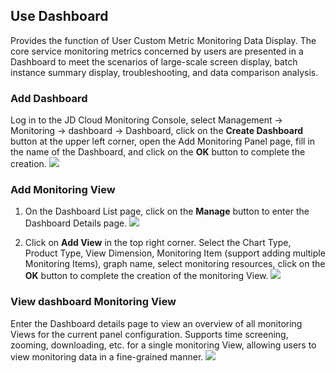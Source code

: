 ## Use Dashboard
Provides the function of User Custom Metric Monitoring Data Display. The core service monitoring metrics concerned by users are presented in a Dashboard to meet the scenarios of large-scale screen display, batch instance summary display, troubleshooting, and data comparison analysis.

### Add Dashboard
Log in to the JD Cloud Monitoring Console, select Management -> Monitoring -> dashboard -> Dashboard, click on the **Create Dashboard** button at the upper left corner, open the Add Monitoring Panel page, fill in the name of the Dashboard, and click on the **OK** button to complete the creation.
![](https://raw.githubusercontent.com/jdcloudcom/en/Monitoring/image/Cloud-Monitor/getting-started/use-dashboard-01.png)

### Add Monitoring View
1. On the Dashboard List page, click on the **Manage** button to enter the Dashboard Details page.
![](https://raw.githubusercontent.com/jdcloudcom/en/Monitoring/image/Cloud-Monitor/getting-started/use-dashboard-02.png)

2. Click on **Add View** in the top right corner. Select the Chart Type, Product Type, View Dimension, Monitoring Item (support adding multiple Monitoring Items), graph name, select monitoring resources, click on the **OK** button to complete the creation of the monitoring View.
![](https://raw.githubusercontent.com/jdcloudcom/en/Monitoring/image/Cloud-Monitor/getting-started/use-dashboard-03.png)

### View dashboard Monitoring View
Enter the Dashboard details page to view an overview of all monitoring Views for the current panel configuration. Supports time screening, zooming, downloading, etc. for a single monitoring View, allowing users to view monitoring data in a fine-grained manner.
![](https://raw.githubusercontent.com/jdcloudcom/en/Monitoring/image/Cloud-Monitor/getting-started/use-dashboard-04.png)

